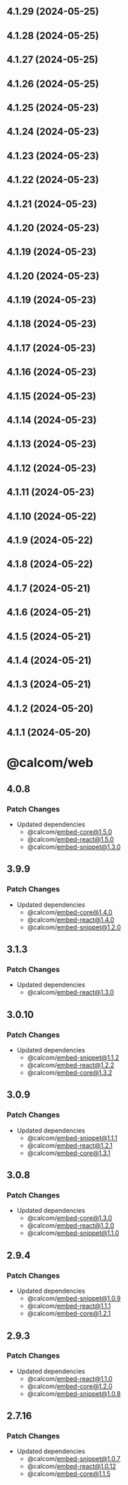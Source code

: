 ## 4.1.29 (2024-05-25)



## 4.1.28 (2024-05-25)

## 4.1.27 (2024-05-25)

## 4.1.26 (2024-05-25)


## 4.1.25 (2024-05-23)

## 4.1.24 (2024-05-23)

## 4.1.23 (2024-05-23)


## 4.1.22 (2024-05-23)

## 4.1.21 (2024-05-23)

## 4.1.20 (2024-05-23)

## 4.1.19 (2024-05-23)


## 4.1.20 (2024-05-23)

## 4.1.19 (2024-05-23)

## 4.1.18 (2024-05-23)

## 4.1.17 (2024-05-23)

## 4.1.16 (2024-05-23)

## 4.1.15 (2024-05-23)

## 4.1.14 (2024-05-23)


## 4.1.13 (2024-05-23)

## 4.1.12 (2024-05-23)

## 4.1.11 (2024-05-23)

## 4.1.10 (2024-05-22)

## 4.1.9 (2024-05-22)

## 4.1.8 (2024-05-22)

## 4.1.7 (2024-05-21)

## 4.1.6 (2024-05-21)

## 4.1.5 (2024-05-21)

## 4.1.4 (2024-05-21)

## 4.1.3 (2024-05-21)

## 4.1.2 (2024-05-20)

## 4.1.1 (2024-05-20)

# @calcom/web

## 4.0.8

### Patch Changes

- Updated dependencies
  - @calcom/embed-core@1.5.0
  - @calcom/embed-react@1.5.0
  - @calcom/embed-snippet@1.3.0

## 3.9.9

### Patch Changes

- Updated dependencies
  - @calcom/embed-core@1.4.0
  - @calcom/embed-react@1.4.0
  - @calcom/embed-snippet@1.2.0

## 3.1.3

### Patch Changes

- Updated dependencies
  - @calcom/embed-react@1.3.0

## 3.0.10

### Patch Changes

- Updated dependencies
  - @calcom/embed-snippet@1.1.2
  - @calcom/embed-react@1.2.2
  - @calcom/embed-core@1.3.2

## 3.0.9

### Patch Changes

- Updated dependencies
  - @calcom/embed-snippet@1.1.1
  - @calcom/embed-react@1.2.1
  - @calcom/embed-core@1.3.1

## 3.0.8

### Patch Changes

- Updated dependencies
  - @calcom/embed-core@1.3.0
  - @calcom/embed-react@1.2.0
  - @calcom/embed-snippet@1.1.0

## 2.9.4

### Patch Changes

- Updated dependencies
  - @calcom/embed-snippet@1.0.9
  - @calcom/embed-react@1.1.1
  - @calcom/embed-core@1.2.1

## 2.9.3

### Patch Changes

- Updated dependencies
  - @calcom/embed-react@1.1.0
  - @calcom/embed-core@1.2.0
  - @calcom/embed-snippet@1.0.8

## 2.7.16

### Patch Changes

- Updated dependencies
  - @calcom/embed-snippet@1.0.7
  - @calcom/embed-react@1.0.12
  - @calcom/embed-core@1.1.5
